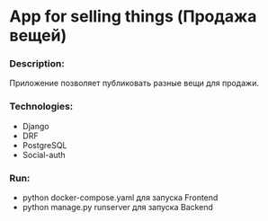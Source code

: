 # App for selling things (Продажа вещей)

### Description:
Приложение позволяет публиковать разные вещи для продажи. 

### Technologies:
- Django
- DRF
- PostgreSQL
- Social-auth

### Run:
- python docker-compose.yaml для запуска Frontend
- python manage.py runserver для запуска Backend
